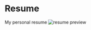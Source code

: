 # Resume
My personal resume
![resume preview](https://user-images.githubusercontent.com/9371319/232541104-192e76f8-380e-4b0b-a001-dbd2d41e3330.png)
